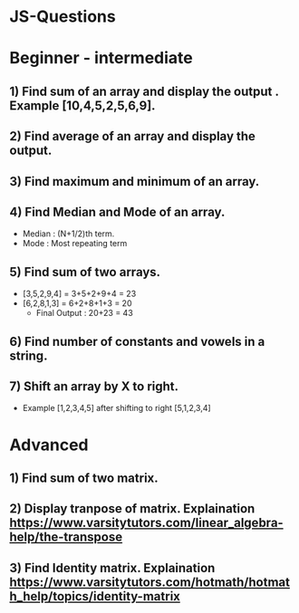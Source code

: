 # JS-Questions

# Beginner - intermediate
## 1) Find sum of an array and display the output . Example [10,4,5,2,5,6,9].
## 2) Find average of an array and display the output. 
## 3) Find maximum and minimum of an array.
## 4) Find Median and Mode of an array. 
  - Median : (N+1/2)th term.
  - Mode : Most repeating term
## 5) Find sum of two arrays.
  - [3,5,2,9,4] = 3+5+2+9+4 = 23
  - [6,2,8,1,3] = 6+2+8+1+3 = 20 
    - Final Output : 20+23 = 43
## 6) Find number of constants and vowels in a string.
## 7) Shift an array by X to right. 
  - Example [1,2,3,4,5] after shifting to right [5,1,2,3,4]

# Advanced

## 1) Find sum of two matrix.
## 2) Display tranpose of matrix. Explaination https://www.varsitytutors.com/linear_algebra-help/the-transpose
## 3) Find Identity matrix. Explaination https://www.varsitytutors.com/hotmath/hotmath_help/topics/identity-matrix
    
